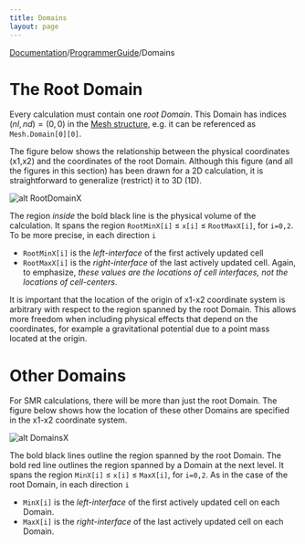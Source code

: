 ```yaml
---
title: Domains
layout: page
---
```

[Documentation]({{site.baseurl}}/AthenaDocs)/[ProgrammerGuide]({{site.baseurl}}/AthenaDocsPG)/Domains

The Root Domain
===============

Every calculation must contain one *root Domain*.  This Domain has indices $(nl,nd)=(0,0)$ in the 
[Mesh structure]({{site.baseurl}}/AthenaDocsPGMeshS), e.g. it can be referenced as `Mesh.Domain[0][0]`.

The figure below shows the relationship between the physical coordinates (x1,x2) and the coordinates of the root Domain.
Although this figure (and all the figures in this section) has been drawn for a 2D calculation, it is straightforward
to generalize (restrict) it to 3D (1D). 

![alt RootDomainX]({{site.baseurl}}/images/RootDomainX.png)

The region *inside* the bold black line is the physical volume of the calculation.  It spans the region 
`RootMinX[i]` ≤ `x[i]` ≤ `RootMaxX[i]`, for `i=0,2`.
To be more precise, in each direction `i`
 * `RootMinX[i]` is the *left-interface* of the first actively updated cell
 * `RootMaxX[i]` is the *right-interface* of the last actively updated cell.
Again, to emphasize, *these values are the locations of cell interfaces, not the locations of cell-centers*.

It is important that the location of the origin of x1-x2 coordinate system is arbitrary with respect to the region spanned by
the root Domain.  This allows more freedom when including physical effects that depend on the coordinates, for example a
gravitational potential due to a point mass located at the origin.

Other Domains
=============

For SMR calculations, there will be more than just the root Domain.  The figure below shows how the location of these other
Domains are specified in the x1-x2 coordinate system.

![alt DomainsX]({{site.baseurl}}/images/DomainsX.png)

The bold black lines outline the region spanned by the root Domain.  The bold red line outlines the region spanned by
a Domain at the next level.  It spans the region 
`MinX[i]` ≤ `x[i]` ≤ `MaxX[i]`, for `i=0,2`.  As in the case of the root Domain, in each direction `i`
 * `MinX[i]` is the *left-interface* of the first actively updated cell on each Domain.
 * `MaxX[i]` is the *right-interface* of the last actively updated cell on each Domain.
